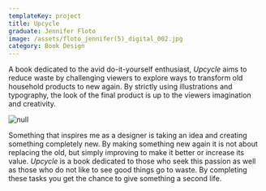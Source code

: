 ```yaml
---
templateKey: project
title: Upcycle
graduate: Jennifer Floto
image: /assets/floto_jennifer(5)_digital_002.jpg
category: Book Design
---
```

A book dedicated to the avid do-it-yourself enthusiast, _Upcycle_ aims to reduce waste by challenging viewers to explore ways to transform old household products to new again. By strictly using illustrations and typography, the look of the final product is up to the viewers imagination and creativity.

![null](/assets/_p0i5146.jpg)

Something that inspires me as a designer is taking an idea and creating something completely new. By making something new again it is not about replacing the old, but simply improving to make it better or increase its value. _Upcycle_ is a book dedicated to those who seek this passion as well as those who do not like to see good things go to waste. By completing these tasks you get the chance to give something a second life.
